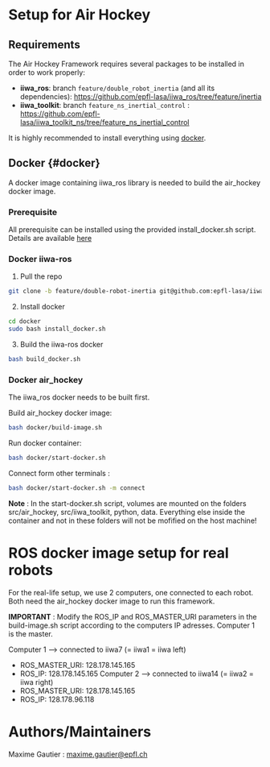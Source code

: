 # Setup for Air Hockey

## Requirements 

The Air Hockey Framework requires several packages to be installed in order to work properly:

* **iiwa_ros**: branch `feature/double_robot_inertia` (and all its dependencies): https://github.com/epfl-lasa/iiwa_ros/tree/feature/inertia
* **iiwa_toolkit**: branch `feature_ns_inertial_control` : https://github.com/epfl-lasa/iiwa_toolkit_ns/tree/feature_ns_inertial_control

It is highly recommended to install everything using [docker](#docker).

## Docker {#docker}

A docker image containing iiwa_ros library is needed to build the air_hockey docker image. 

### Prerequisite

All prerequisite can be installed using the provided install_docker.sh script. 
Details are available [here](https://github.com/epfl-lasa/iiwa_ros/tree/feature/dockerise/docker#prerequisite)

### Docker iiwa-ros
1. Pull the repo 
```bash
git clone -b feature/double-robot-inertia git@github.com:epfl-lasa/iiwa_ros.git
```
    
2. Install docker 
``` bash
cd docker
sudo bash install_docker.sh
```

3. Build the iiwa-ros docker
```bash
bash build_docker.sh
```

### Docker air_hockey
The iiwa_ros docker needs to be built first.

Build air_hockey docker image:
```bash
bash docker/build-image.sh
```

Run docker container:
``` bash 
bash docker/start-docker.sh 
```

Connect form other terminals :
``` bash 
bash docker/start-docker.sh -m connect
```

**Note** : In the start-docker.sh script, volumes are mounted on the folders src/air\_hockey, src/iiwa\_toolkit, python, data. Everything else inside the container and not in these folders will not be mofified on the host machine!

# ROS docker image setup for real robots 

For the real-life setup, we use 2 computers, one connected to each robot. Both need the air_hockey docker image to run this framework.

**IMPORTANT** : Modify the ROS_IP and ROS_MASTER_URI parameters in the build-image.sh script according to the computers IP adresses. Computer 1 is the master.

Computer 1 --> connected to iiwa7 (= iiwa1 = iiwa left)
* ROS_MASTER_URI: 128.178.145.165 
* ROS_IP: 128.178.145.165 
Computer 2 --> connected to iiwa14 (= iiwa2 = iiwa right)
* ROS_MASTER_URI: 128.178.145.165 
* ROS_IP: 128.178.96.118 


# Authors/Maintainers 

Maxime Gautier : maxime.gautier@epfl.ch